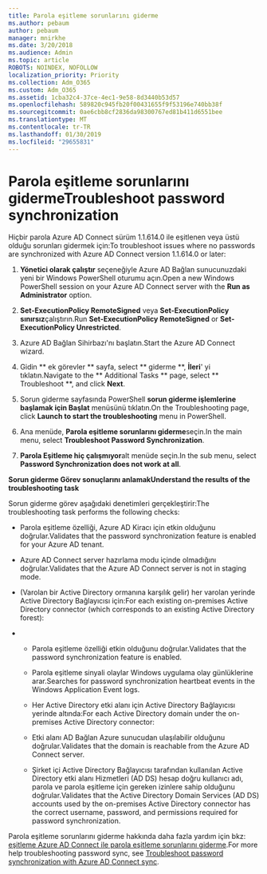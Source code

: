 ```yaml
---
title: Parola eşitleme sorunlarını giderme
ms.author: pebaum
author: pebaum
manager: mnirkhe
ms.date: 3/20/2018
ms.audience: Admin
ms.topic: article
ROBOTS: NOINDEX, NOFOLLOW
localization_priority: Priority
ms.collection: Adm_O365
ms.custom: Adm_O365
ms.assetid: 1cba32c4-37ce-4ec1-9e58-8d3440b53d57
ms.openlocfilehash: 589820c945fb20f00431655f9f53196e740bb38f
ms.sourcegitcommit: 0ae6cbb8cf2836da98300767ed81b411d6551bee
ms.translationtype: MT
ms.contentlocale: tr-TR
ms.lasthandoff: 01/30/2019
ms.locfileid: "29655831"
---
```

# <a name="troubleshoot-password-synchronization"></a><span data-ttu-id="55005-102">Parola eşitleme sorunlarını giderme</span><span class="sxs-lookup"><span data-stu-id="55005-102">Troubleshoot password synchronization</span></span>

<span data-ttu-id="55005-103">Hiçbir parola Azure AD Connect sürüm 1.1.614.0 ile eşitlenen veya üstü olduğu sorunları gidermek için:</span><span class="sxs-lookup"><span data-stu-id="55005-103">To troubleshoot issues where no passwords are synchronized with Azure AD Connect version 1.1.614.0 or later:</span></span>
  
1. <span data-ttu-id="55005-104">**Yönetici olarak çalıştır** seçeneğiyle Azure AD Bağlan sunucunuzdaki yeni bir Windows PowerShell oturumu açın.</span><span class="sxs-lookup"><span data-stu-id="55005-104">Open a new Windows PowerShell session on your Azure AD Connect server with the **Run as Administrator** option.</span></span> 
    
2. <span data-ttu-id="55005-105">**Set-ExecutionPolicy RemoteSigned** veya **Set-ExecutionPolicy sınırsız**çalıştırın.</span><span class="sxs-lookup"><span data-stu-id="55005-105">Run **Set-ExecutionPolicy RemoteSigned** or **Set-ExecutionPolicy Unrestricted**.</span></span> 
    
3. <span data-ttu-id="55005-106">Azure AD Bağlan Sihirbazı'nı başlatın.</span><span class="sxs-lookup"><span data-stu-id="55005-106">Start the Azure AD Connect wizard.</span></span>
    
4. <span data-ttu-id="55005-107">Gidin \*\* ek görevler \*\* sayfa, select \*\* giderme \*\*, **İleri**' yi tıklatın.</span><span class="sxs-lookup"><span data-stu-id="55005-107">Navigate to the \*\* Additional Tasks \*\* page, select \*\* Troubleshoot \*\*, and click **Next**.</span></span> 
    
5. <span data-ttu-id="55005-108">Sorun giderme sayfasında PowerShell **sorun giderme işlemlerine başlamak için Başlat** menüsünü tıklatın.</span><span class="sxs-lookup"><span data-stu-id="55005-108">On the Troubleshooting page, click **Launch to start the troubleshooting** menu in PowerShell.</span></span> 
    
6. <span data-ttu-id="55005-109">Ana menüde, **Parola eşitleme sorunlarını giderme**seçin.</span><span class="sxs-lookup"><span data-stu-id="55005-109">In the main menu, select **Troubleshoot Password Synchronization**.</span></span> 
    
7. <span data-ttu-id="55005-110">**Parola Eşitleme hiç çalışmıyor**alt menüde seçin.</span><span class="sxs-lookup"><span data-stu-id="55005-110">In the sub menu, select **Password Synchronization does not work at all**.</span></span> 
    
 <span data-ttu-id="55005-111">**Sorun giderme Görev sonuçlarını anlamak**</span><span class="sxs-lookup"><span data-stu-id="55005-111">**Understand the results of the troubleshooting task**</span></span>
  
<span data-ttu-id="55005-112">Sorun giderme görev aşağıdaki denetimleri gerçekleştirir:</span><span class="sxs-lookup"><span data-stu-id="55005-112">The troubleshooting task performs the following checks:</span></span>
  
- <span data-ttu-id="55005-113">Parola eşitleme özelliği, Azure AD Kiracı için etkin olduğunu doğrular.</span><span class="sxs-lookup"><span data-stu-id="55005-113">Validates that the password synchronization feature is enabled for your Azure AD tenant.</span></span>
    
- <span data-ttu-id="55005-114">Azure AD Connect server hazırlama modu içinde olmadığını doğrular.</span><span class="sxs-lookup"><span data-stu-id="55005-114">Validates that the Azure AD Connect server is not in staging mode.</span></span>
    
- <span data-ttu-id="55005-115">(Varolan bir Active Directory ormanına karşılık gelir) her varolan yerinde Active Directory Bağlayıcısı için:</span><span class="sxs-lookup"><span data-stu-id="55005-115">For each existing on-premises Active Directory connector (which corresponds to an existing Active Directory forest):</span></span>
    
- 
  - <span data-ttu-id="55005-116">Parola eşitleme özelliği etkin olduğunu doğrular.</span><span class="sxs-lookup"><span data-stu-id="55005-116">Validates that the password synchronization feature is enabled.</span></span>
    
  - <span data-ttu-id="55005-117">Parola eşitleme sinyali olaylar Windows uygulama olay günlüklerine arar.</span><span class="sxs-lookup"><span data-stu-id="55005-117">Searches for password synchronization heartbeat events in the Windows Application Event logs.</span></span>
    
  - <span data-ttu-id="55005-118">Her Active Directory etki alanı için Active Directory Bağlayıcısı yerinde altında:</span><span class="sxs-lookup"><span data-stu-id="55005-118">For each Active Directory domain under the on-premises Active Directory connector:</span></span>
    
  - <span data-ttu-id="55005-119">Etki alanı AD Bağlan Azure sunucudan ulaşılabilir olduğunu doğrular.</span><span class="sxs-lookup"><span data-stu-id="55005-119">Validates that the domain is reachable from the Azure AD Connect server.</span></span>
    
  - <span data-ttu-id="55005-120">Şirket içi Active Directory Bağlayıcısı tarafından kullanılan Active Directory etki alanı Hizmetleri (AD DS) hesap doğru kullanıcı adı, parola ve parola eşitleme için gereken izinlere sahip olduğunu doğrular.</span><span class="sxs-lookup"><span data-stu-id="55005-120">Validates that the Active Directory Domain Services (AD DS) accounts used by the on-premises Active Directory connector has the correct username, password, and permissions required for password synchronization.</span></span>
    
<span data-ttu-id="55005-121">Parola eşitleme sorunlarını giderme hakkında daha fazla yardım için bkz: [eşitleme Azure AD Connect ile parola eşitleme sorunlarını giderme](https://docs.microsoft.com/azure/active-directory/connect/active-directory-aadconnectsync-troubleshoot-password-synchronization).</span><span class="sxs-lookup"><span data-stu-id="55005-121">For more help troubleshooting password sync, see [Troubleshoot password synchronization with Azure AD Connect sync](https://docs.microsoft.com/azure/active-directory/connect/active-directory-aadconnectsync-troubleshoot-password-synchronization).</span></span>
  

